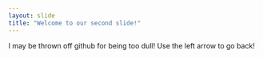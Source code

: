 ```yaml
---
layout: slide
title: "Welcome to our second slide!"
---
```

I may be thrown off github for being too dull!
Use the left arrow to go back!
